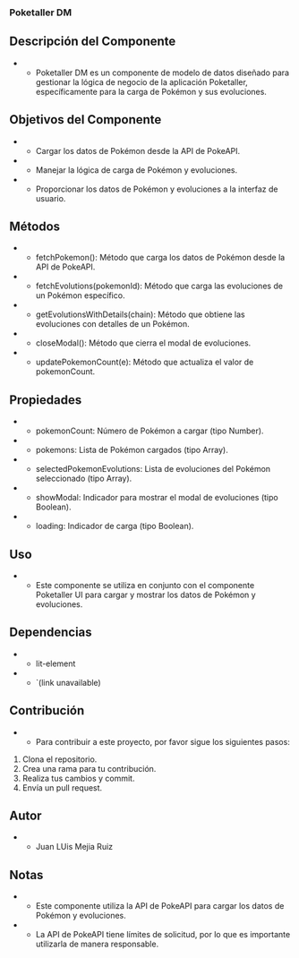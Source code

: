 ### Poketaller DM

## Descripción del Componente

- * Poketaller DM es un componente de modelo de datos diseñado para gestionar la lógica de negocio de la aplicación Poketaller, específicamente para la carga de Pokémon y sus evoluciones.

## Objetivos del Componente

- * Cargar los datos de Pokémon desde la API de PokeAPI.
- * Manejar la lógica de carga de Pokémon y evoluciones.
- * Proporcionar los datos de Pokémon y evoluciones a la interfaz de usuario.

## Métodos

- * fetchPokemon(): Método que carga los datos de Pokémon desde la API de PokeAPI.
- * fetchEvolutions(pokemonId): Método que carga las evoluciones de un Pokémon específico.
- * getEvolutionsWithDetails(chain): Método que obtiene las evoluciones con detalles de un Pokémon.
- * closeModal(): Método que cierra el modal de evoluciones.
- * updatePokemonCount(e): Método que actualiza el valor de pokemonCount.

## Propiedades

- * pokemonCount: Número de Pokémon a cargar (tipo Number).
- * pokemons: Lista de Pokémon cargados (tipo Array).
- * selectedPokemonEvolutions: Lista de evoluciones del Pokémon seleccionado (tipo Array).
- * showModal: Indicador para mostrar el modal de evoluciones (tipo Boolean).
- * loading: Indicador de carga (tipo Boolean).

## Uso

- * Este componente se utiliza en conjunto con el componente Poketaller UI para cargar y mostrar los datos de Pokémon y evoluciones.

## Dependencias

- * lit-element
- * `(link unavailable)

## Contribución

- * Para contribuir a este proyecto, por favor sigue los siguientes pasos:

1. Clona el repositorio.
2. Crea una rama para tu contribución.
3. Realiza tus cambios y commit.
4. Envía un pull request.

## Autor

- * Juan LUis Mejia Ruiz

## Notas

- * Este componente utiliza la API de PokeAPI para cargar los datos de Pokémon y evoluciones.
- * La API de PokeAPI tiene límites de solicitud, por lo que es importante utilizarla de manera responsable.
